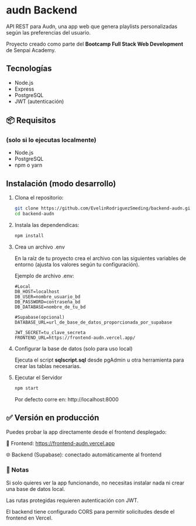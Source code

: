 # audn Backend

API REST para Audn, una app web que genera playlists personalizadas según las preferencias del usuario.

Proyecto creado como parte del **Bootcamp Full Stack Web Development** de Senpai Academy.

## Tecnologías

- Node.js
- Express
- PostgreSQL
- JWT (autenticación)

## 📦 Requisitos

### (solo si lo ejecutas localmente)

- Node.js
- PostgreSQL
- npm o yarn

## Instalación (modo desarrollo)

1. Clona el repositorio:

   ```bash
   git clone https://github.com/EvelinRodriguezSmeding/backend-audn.git
   cd backend-audn
   ```

2. Instala las dependendicas:

   ```bash
   npm install

   ```

3. Crea un archivo .env

   En la raíz de tu proyecto crea el archivo con las siguientes variables de entorno (ajusta los valores según tu configuración).

   Ejemplo de archivo .env:

   ```env
   #Local
   DB_HOST=localhost
   DB_USER=nombre_usuario_bd
   DB_PASSWORD=contraseña_bd
   DB_DATABASE=nombre_de_tu_bd

   #Supabase(opcional)
   DATABASE_URL=url_de_base_de_datos_proporcionada_por_supabase

   JWT_SECRET=tu_clave_secreta
   FRONTEND_URL=https://frontend-audn.vercel.app/

   ```

4. Configurar la base de datos (solo para uso local)

   Ejecuta el script **sqlscript.sql** desde pgAdmin u otra herramienta para crear las tablas necesarias.

5. Ejecutar el Servidor

   ```bash
   npm start
   ```

   Por defecto corre en: http://localhost:8000

## ✅ Versión en producción

Puedes probar la app directamente desde el frontend desplegado:

🔗 Frontend: https://frontend-audn.vercel.app

🌐 Backend (Supabase): conectado automáticamente al frontend

### 📝 Notas

Si solo quieres ver la app funcionando, no necesitas instalar nada ni crear una base de datos local.

Las rutas protegidas requieren autenticación con JWT.

El backend tiene configurado CORS para permitir solicitudes desde el frontend en Vercel.
